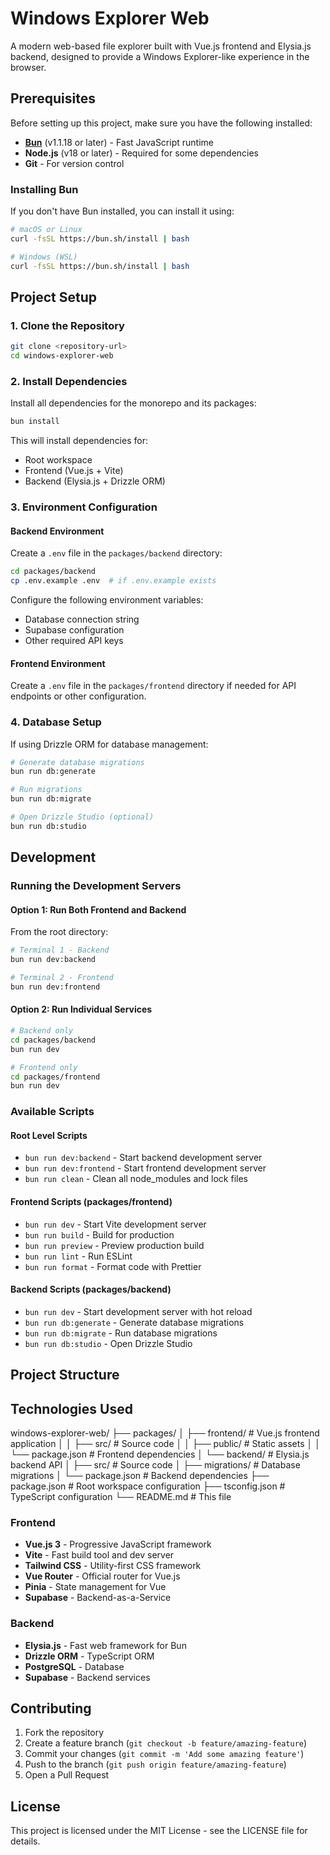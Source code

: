 # Windows Explorer Web

A modern web-based file explorer built with Vue.js frontend and Elysia.js backend, designed to provide a Windows Explorer-like experience in the browser.

## Prerequisites

Before setting up this project, make sure you have the following installed:

- **[Bun](https://bun.sh)** (v1.1.18 or later) - Fast JavaScript runtime
- **Node.js** (v18 or later) - Required for some dependencies
- **Git** - For version control

### Installing Bun

If you don't have Bun installed, you can install it using:

```bash
# macOS or Linux
curl -fsSL https://bun.sh/install | bash

# Windows (WSL)
curl -fsSL https://bun.sh/install | bash
```

## Project Setup

### 1. Clone the Repository

```bash
git clone <repository-url>
cd windows-explorer-web
```

### 2. Install Dependencies

Install all dependencies for the monorepo and its packages:

```bash
bun install
```

This will install dependencies for:

- Root workspace
- Frontend (Vue.js + Vite)
- Backend (Elysia.js + Drizzle ORM)

### 3. Environment Configuration

#### Backend Environment

Create a `.env` file in the `packages/backend` directory:

```bash
cd packages/backend
cp .env.example .env  # if .env.example exists
```

Configure the following environment variables:

- Database connection string
- Supabase configuration
- Other required API keys

#### Frontend Environment

Create a `.env` file in the `packages/frontend` directory if needed for API endpoints or other configuration.

### 4. Database Setup

If using Drizzle ORM for database management:

```bash
# Generate database migrations
bun run db:generate

# Run migrations
bun run db:migrate

# Open Drizzle Studio (optional)
bun run db:studio
```

## Development

### Running the Development Servers

#### Option 1: Run Both Frontend and Backend

From the root directory:

```bash
# Terminal 1 - Backend
bun run dev:backend

# Terminal 2 - Frontend
bun run dev:frontend
```

#### Option 2: Run Individual Services

```bash
# Backend only
cd packages/backend
bun run dev

# Frontend only
cd packages/frontend
bun run dev
```

### Available Scripts

#### Root Level Scripts

- `bun run dev:backend` - Start backend development server
- `bun run dev:frontend` - Start frontend development server
- `bun run clean` - Clean all node_modules and lock files

#### Frontend Scripts (packages/frontend)

- `bun run dev` - Start Vite development server
- `bun run build` - Build for production
- `bun run preview` - Preview production build
- `bun run lint` - Run ESLint
- `bun run format` - Format code with Prettier

#### Backend Scripts (packages/backend)

- `bun run dev` - Start development server with hot reload
- `bun run db:generate` - Generate database migrations
- `bun run db:migrate` - Run database migrations
- `bun run db:studio` - Open Drizzle Studio

## Project Structure

## Technologies Used

windows-explorer-web/
├── packages/
│ ├── frontend/ # Vue.js frontend application
│ │ ├── src/ # Source code
│ │ ├── public/ # Static assets
│ │ └── package.json # Frontend dependencies
│ └── backend/ # Elysia.js backend API
│ ├── src/ # Source code
│ ├── migrations/ # Database migrations
│ └── package.json # Backend dependencies
├── package.json # Root workspace configuration
├── tsconfig.json # TypeScript configuration
└── README.md # This file

### Frontend

- **Vue.js 3** - Progressive JavaScript framework
- **Vite** - Fast build tool and dev server
- **Tailwind CSS** - Utility-first CSS framework
- **Vue Router** - Official router for Vue.js
- **Pinia** - State management for Vue
- **Supabase** - Backend-as-a-Service

### Backend

- **Elysia.js** - Fast web framework for Bun
- **Drizzle ORM** - TypeScript ORM
- **PostgreSQL** - Database
- **Supabase** - Backend services

## Contributing

1. Fork the repository
2. Create a feature branch (`git checkout -b feature/amazing-feature`)
3. Commit your changes (`git commit -m 'Add some amazing feature'`)
4. Push to the branch (`git push origin feature/amazing-feature`)
5. Open a Pull Request

## License

This project is licensed under the MIT License - see the LICENSE file for details.
